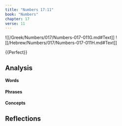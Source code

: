 ```yaml
---
title: "Numbers 17:11"
book: "Numbers"
chapter: 17
verse: 11
---
```

![[/Greek/Numbers/017/Numbers-017-011G.md#Text]]
![[/Hebrew/Numbers/017/Numbers-017-011H.md#Text]]

{{Perfect}}

## Analysis

#### Words

#### Phrases

#### Concepts

## Reflections

